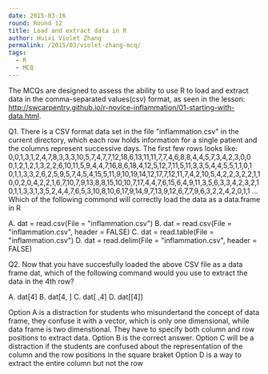 ```yaml
---
date: 2015-03-16
round: Round 12
title: Load and extract data in R
author: Huixi Violet Zhang
permalink: /2015/03/violet-zhang-mcq/
tags:
  - R
  - MCQ
---
```


The MCQs are designed to assess the ability to use R to load and extract data in the comma-separated values(csv) format, as seen in the lesson: http://swcarpentry.github.io/r-novice-inflammation/01-starting-with-data.html.

Q1. There is a CSV format data set in the file "inflammation.csv" in the current directory, which each row holds information for a single patient and the columns represent successive days. The first few rows looks like: 
0,0,1,3,1,2,4,7,8,3,3,3,10,5,7,4,7,7,12,18,6,13,11,11,7,7,4,6,8,8,4,4,5,7,3,4,2,3,0,0
0,1,2,1,2,1,3,2,2,6,10,11,5,9,4,4,7,16,8,6,18,4,12,5,12,7,11,5,11,3,3,5,4,4,5,5,1,1,0,1
0,1,1,3,3,2,6,2,5,9,5,7,4,5,4,15,5,11,9,10,19,14,12,17,7,12,11,7,4,2,10,5,4,2,2,3,2,2,1,1
0,0,2,0,4,2,2,1,6,7,10,7,9,13,8,8,15,10,10,7,17,4,4,7,6,15,6,4,9,11,3,5,6,3,3,4,2,3,2,1
0,1,1,3,3,1,3,5,2,4,4,7,6,5,3,10,8,10,6,17,9,14,9,7,13,9,12,6,7,7,9,6,3,2,2,4,2,0,1,1
...
Which of the following commond will correctly load the data as a data.frame in R

A. dat = read.csv(File = "inflammation.csv")
B. dat = read.csv(File = "inflammation.csv", header = FALSE)
C. dat = read.table(File = "inflammation.csv")
D. dat = read.delim(File = "inflammation.csv", header = FALSE)

Q2. Now that you have succesfully loaded the above CSV file as a data frame dat, which of the following command would you use to extract the data in the 4th row?

A. dat[4]
B. dat[4, ]
C. dat[ ,4]
D. dat[[4]]

Option A is a distraction for students who misundertand the concept of data frame, they confuse it with a vector, which is only one dimensional, while data frame is two dimenstional. They have to specify both column and row positions to extract data.
Option B is the correct answer.
Option C will be a distraction if the students are confused about the representation of the column and the row positions in the square braket
Option D is a way to extract the entire column but not the row
